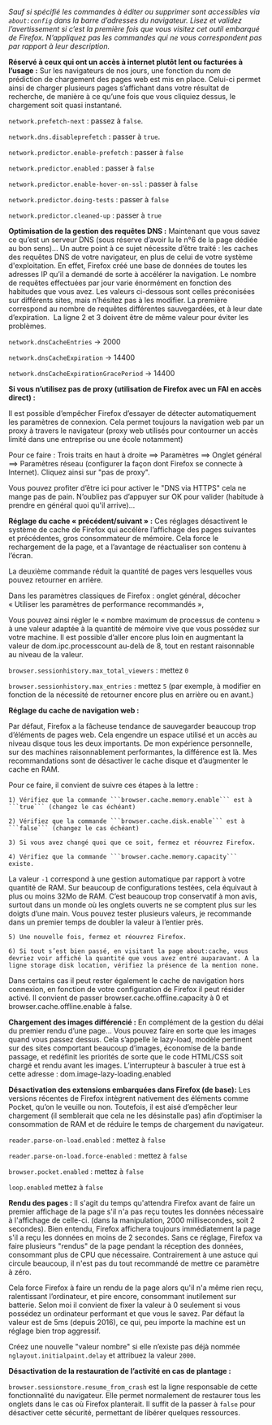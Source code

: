 *Sauf si spécifié les commandes à éditer ou supprimer sont accessibles via ```about:config``` dans la barre d’adresses du navigateur. 
Lisez et validez l’avertissement si c’est la première fois que vous visitez cet outil embarqué de Firefox. 
N’appliquez pas les commandes qui ne vous correspondent pas par rapport à leur description.*

**Réservé à ceux qui ont un accès à internet plutôt lent ou facturées à l’usage :**
Sur les navigateurs de nos jours, une fonction du nom de prédiction de chargement des pages web est mis en place. Celui-ci permet ainsi de charger plusieurs pages s’affichant dans votre résultat de recherche, de manière à ce qu’une fois que vous cliquiez dessus, le chargement soit quasi instantané.

```network.prefetch-next``` : passez à ```false```.

```network.dns.disableprefetch``` : passer à ```true```. 

```network.predictor.enable-prefetch``` : passer à ```false```

```network.predictor.enabled``` : passer à ```false```

```network.predictor.enable-hover-on-ssl``` : passer à ```false```

```network.predictor.doing-tests``` : passer à ```false```

```network.predictor.cleaned-up``` : passer à ```true```

**Optimisation de la gestion des requêtes DNS :**
Maintenant que vous savez ce qu’est un serveur DNS (sous réserve d’avoir lu le n°6 de la page dédiée au bon sens)...
Un autre point à ce sujet nécessite d’être traité : les caches des requêtes DNS de votre navigateur, en plus de celui de votre système d'exploitation. 
En effet, Firefox créé une base de données de toutes les adresses IP qu’il a demandé de sorte à accélérer la navigation. 
Le nombre de requêtes effectuées par jour varie énormément en fonction des habitudes que vous avez.
Les valeurs ci-dessous sont celles préconisées sur différents sites, mais n’hésitez pas à les modifier. 
La première correspond au nombre de requêtes différentes sauvegardées, et à leur date d’expiration. 
La ligne 2 et 3 doivent être de même valeur pour éviter les problèmes.

```network.dnsCacheEntries``` -> 2000

```network.dnsCacheExpiration``` -> 14400

```network.dnsCacheExpirationGracePeriod``` -> 14400

**Si vous n’utilisez pas de proxy (utilisation de Firefox avec un FAI en accès direct) :** 

Il est possible d’empêcher Firefox d’essayer de détecter automatiquement les paramètres de connexion. 
Cela permet toujours la navigation web par un proxy à travers le navigateur (proxy web utilisés pour contourner un accès limité dans une entreprise ou une école notamment)

Pour ce faire : Trois traits en haut à droite ==> Paramètres ==> Onglet général ==> Paramètres réseau (configurer la façon dont Firefox se connecte à Internet). 
Cliquez ainsi sur "pas de proxy". 

Vous pouvez profiter d’être ici pour activer le "DNS via HTTPS" cela ne mange pas de pain. 
N’oubliez pas d’appuyer sur OK pour valider (habitude à prendre en général quoi qu'il arrive)...



**Réglage du cache « précédent/suivant » :** 
Ces réglages désactivent le système de cache de Firefox qui accélère l’affichage des pages suivantes et précédentes, gros consommateur de mémoire. 
Cela force le rechargement de la page, et a l’avantage de réactualiser son contenu à l’écran. 

La deuxième commande réduit la quantité de pages vers lesquelles vous pouvez retourner en arrière.

Dans les paramètres classiques de Firefox : onglet général, décocher « Utiliser les paramètres de performance recommandés », 

Vous pouvez ainsi régler le « nombre maximum de processus de contenu » à une valeur adaptée à la quantité de mémoire vive que vous possédez sur votre machine. Il est possible d’aller encore plus loin en augmentant la valeur de dom.ipc.processcount au-delà de 8, tout en restant raisonnable au niveau de la valeur.

```browser.sessionhistory.max_total_viewers``` : mettez ```0```

```browser.sessionhistory.max_entries``` : mettez ```5``` (par exemple, à modifier en fonction de la nécessité de retourner encore plus en arrière ou en avant.)

**Réglage du cache de navigation web :**

Par défaut, Firefox a la fâcheuse tendance de sauvegarder beaucoup trop d’éléments de pages web. Cela engendre un espace utilisé et un accès au niveau disque tous les deux importants. De mon expérience personnelle, sur des machines raisonnablement performantes, la différence est là. Mes recommandations sont de désactiver le cache disque et d’augmenter le cache en RAM.

Pour ce faire, il convient de suivre ces étapes à la lettre :

    1) Vérifiez que la commande ```browser.cache.memory.enable``` est à ```true``` (changez le cas échéant)
    
    2) Vérifiez que la commande ```browser.cache.disk.enable``` est à ```false``` (changez le cas échéant)
    
    3) Si vous avez changé quoi que ce soit, fermez et réouvrez Firefox.
    
    4) Vérifiez que la commande ```browser.cache.memory.capacity``` existe.
    
La valeur ```-1``` correspond à une gestion automatique par rapport à votre quantité de RAM. 
Sur beaucoup de configurations testées, cela équivaut à plus ou moins 32Mo de RAM. 
C’est beaucoup trop conservatif à mon avis, surtout dans un monde où les onglets ouverts ne se comptent plus sur les doigts d’une main.
Vous pouvez tester plusieurs valeurs, je recommande dans un premier temps de doubler la valeur à l’entier près.

    5) Une nouvelle fois, fermez et réouvrez Firefox.
    
    6) Si tout s’est bien passé, en visitant la page about:cache, vous devriez voir affiché la quantité que vous avez entré auparavant. A la ligne storage disk location, vérifiez la présence de la mention none.
Dans certains cas il peut rester également le cache de navigation hors connexion, en fonction de votre configuration de Firefox il peut résider activé. Il convient de passer browser.cache.offline.capacity à 0 et browser.cache.offline.enable à false.

**Chargement des images différencié :**
En complément de la gestion du délai du premier rendu d’une page...
Vous pouvez faire en sorte que les images quand vous passez dessus. Cela s’appelle le lazy-load, modèle pertinent sur des sites comportant beaucoup d’images, économise de la bande passage, et redéfinit les priorités de sorte que le code HTML/CSS soit chargé et rendu avant les images. L’interrupteur à basculer à true est à cette adresse : dom.image-lazy-loading.enabled

**Désactivation des extensions embarquées dans Firefox (de base):**
Les versions récentes de Firefox intègrent nativement des éléments comme Pocket, qu’on le veuille ou non. Toutefois, il est aisé d’empêcher leur chargement (il semblerait que cela ne les désinstalle pas) afin d’optimiser la consommation de RAM et de réduire le temps de chargement du navigateur.

```reader.parse-on-load.enabled``` : mettez à ```false``` 

```reader.parse-on-load.force-enabled``` : mettez à ```false``` 

```browser.pocket.enabled``` : mettez à ```false``` 

```loop.enabled``` mettez à ```false``` 

**Rendu des pages :** 
Il s'agit du temps qu'attendra Firefox avant de faire un premier affichage de la page s'il n'a pas reçu toutes les données nécessaire à l'affichage de celle-ci.
(dans la manipulation, 2000 millisecondes, soit 2 secondes). 
Bien entendu, Firefox affichera toujours immédiatement la page s'il a reçu les données en moins de 2 secondes.
Sans ce réglage, Firefox va faire plusieurs "rendus" de la page pendant la réception des données, consommant plus de CPU que nécessaire. 
Contrairement à une astuce qui circule beaucoup, il n'est pas du tout recommandé de mettre ce paramètre à zéro. 

Cela force Firefox à faire un rendu de la page alors qu'il n'a même rien reçu, ralentissant l’ordinateur, et pire encore, consommant inutilement sur batterie. 
Selon moi il convient de fixer la valeur à 0 seulement si vous possédez un ordinateur performant et que vous le savez.
Par défaut la valeur est de 5ms (depuis 2016), ce qui, peu importe la machine est un réglage bien trop aggressif.

Créez une nouvelle "valeur nombre" si elle n’existe pas déjà nommée ```nglayout.initialpaint.delay``` et attribuez la valeur ```2000```.

**Désactivation de la restauration de l’activité en cas de plantage :** 

```browser.sessionstore.resume_from_crash``` est la ligne responsable de cette fonctionnalité du navigateur.
Elle permet normalement de restaurer tous les onglets dans le cas où Firefox planterait.
Il suffit de la passer à ```false``` pour désactiver cette sécurité, permettant de libérer quelques ressources. 
